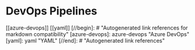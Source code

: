 # DevOps Pipelines

[[azure-devops]]
[[yaml]]
[//begin]: # "Autogenerated link references for markdown compatibility"
[azure-devops]: azure-devops "Azure DevOps"
[yaml]: yaml "YAML"
[//end]: # "Autogenerated link references"